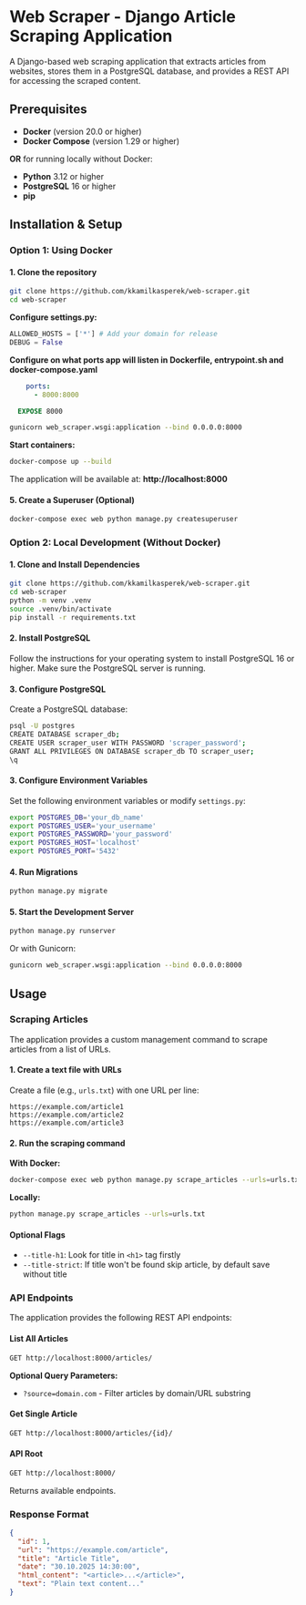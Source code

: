 # Web Scraper - Django Article Scraping Application

A Django-based web scraping application that extracts articles from websites, stores them in a PostgreSQL database, and provides a REST API for accessing the scraped content.


## Prerequisites

- **Docker** (version 20.0 or higher)
- **Docker Compose** (version 1.29 or higher)

**OR** for running locally without Docker:

- **Python** 3.12 or higher
- **PostgreSQL** 16 or higher
- **pip** 



## Installation & Setup

### Option 1: Using Docker

#### 1. Clone the repository

```bash
git clone https://github.com/kkamilkasperek/web-scraper.git
cd web-scraper
```



**Configure settings.py:**
```python
ALLOWED_HOSTS = ['*'] # Add your domain for release
DEBUG = False

```
**Configure on what ports app will listen in Dockerfile, entrypoint.sh and docker-compose.yaml**
```yaml
    ports:
      - 8000:8000

```

```dockerfile
  EXPOSE 8000
```
```entrypoint.sh
gunicorn web_scraper.wsgi:application --bind 0.0.0.0:8000
```

**Start containers:**

```bash
docker-compose up --build
```

The application will be available at: **http://localhost:8000**

#### 5. Create a Superuser (Optional)

```bash
docker-compose exec web python manage.py createsuperuser
```


### Option 2: Local Development (Without Docker)

#### 1. Clone and Install Dependencies

```bash
git clone https://github.com/kkamilkasperek/web-scraper.git
cd web-scraper
python -m venv .venv
source .venv/bin/activate 
pip install -r requirements.txt
```

#### 2. Install PostgreSQL

Follow the instructions for your operating system to install PostgreSQL 16 or higher. Make sure the PostgreSQL server is running.

#### 3. Configure PostgreSQL

Create a PostgreSQL database:

```bash
psql -U postgres
CREATE DATABASE scraper_db;
CREATE USER scraper_user WITH PASSWORD 'scraper_password';
GRANT ALL PRIVILEGES ON DATABASE scraper_db TO scraper_user;
\q
```

#### 3. Configure Environment Variables

Set the following environment variables or modify `settings.py`:

```bash
export POSTGRES_DB='your_db_name'
export POSTGRES_USER='your_username'
export POSTGRES_PASSWORD='your_password'
export POSTGRES_HOST='localhost'
export POSTGRES_PORT='5432'
```

#### 4. Run Migrations

```bash
python manage.py migrate
```

#### 5. Start the Development Server

```bash
python manage.py runserver
```

Or with Gunicorn:

```bash
gunicorn web_scraper.wsgi:application --bind 0.0.0.0:8000
```

## Usage

### Scraping Articles

The application provides a custom management command to scrape articles from a list of URLs.

#### 1. Create a text file with URLs

Create a file (e.g., `urls.txt`) with one URL per line:

```
https://example.com/article1
https://example.com/article2
https://example.com/article3
```

#### 2. Run the scraping command

**With Docker:**

```bash
docker-compose exec web python manage.py scrape_articles --urls=urls.txt
```

**Locally:**

```bash
python manage.py scrape_articles --urls=urls.txt
```

#### Optional Flags

- `--title-h1`: Look for title in `<h1>` tag firstly
- `--title-strict`: If title won't be found skip article, by default save without title


### API Endpoints

The application provides the following REST API endpoints:

#### List All Articles

```bash
GET http://localhost:8000/articles/
```

**Optional Query Parameters:**

- `?source=domain.com` - Filter articles by domain/URL substring


#### Get Single Article

```bash
GET http://localhost:8000/articles/{id}/
```



#### API Root

```bash
GET http://localhost:8000/
```

Returns available endpoints.

### Response Format

```json
{
  "id": 1,
  "url": "https://example.com/article",
  "title": "Article Title",
  "date": "30.10.2025 14:30:00",
  "html_content": "<article>...</article>",
  "text": "Plain text content..."
}
```


